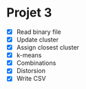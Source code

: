 # Projet 3

- [x] Read binary file
- [x] Update cluster
- [x] Assign closest cluster
- [x] k-means
- [x] Combinations
- [x] Distorsion
- [x] Write CSV
